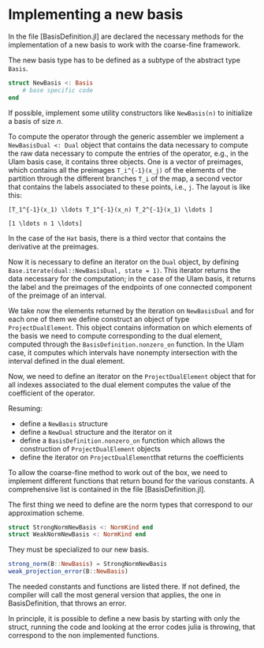 # Implementing a new basis

In the file [BasisDefinition.jl] are declared the necessary methods 
for the implementation of a new basis to work with the coarse-fine framework.

The new basis type has to be defined as a subtype of the
abstract type `Basis`.

```julia
struct NewBasis <: Basis
    # base specific code
end
```

If possible, implement some utility constructors like 
`NewBasis(n)` to initialize a basis of size $n$.

To compute the operator through the generic assembler
we implement a `NewBasisDual <: Dual` object that contains the data 
necessary to compute the raw data necessary 
to compute the entries of the operator, e.g.,
in the Ulam basis case, it contains three objects.
One is a vector of preimages, which contains 
all the preimages ``T_i^{-1}(x_j)`` of the elements of the partition 
through the different branches ``T_i`` of the map,
a second vector that contains the labels associated to these points, i.e., ``j``.
The layout is like this:

``
[T_1^{-1}(x_1) \ldots T_1^{-1}(x_n) T_2^{-1}(x_1) \ldots ]
``

``
[1 \ldots n 1 \ldots]
``

In the case of the `Hat` basis, there is a third vector 
that contains the derivative at the preimages.

Now it is necessary to define an iterator on the `Dual`
object, by defining 
`Base.iterate(dual::NewBasisDual, state = 1)`.
This iterator returns the data necessary for the computation; in the case of the Ulam basis, it returns
the label and the preimages of the endpoints 
of one connected component of the preimage of an interval.

We take now the elements returned by the iteration 
on `NewBasisDual` and for each one of them we define 
construct an object of type `ProjectDualElement`.
This object contains information on which elements
of the basis we need to compute corresponding to the dual element, computed through the `BasisDefinition.nonzero_on` function.
In the Ulam case, it computes which intervals have nonempty intersection with the interval defined in 
the dual element.

Now, we need to define an iterator on the `ProjectDualElement` object that for all indexes
associated to the dual element computes the 
value of the coefficient of the operator.

Resuming:
- define a `NewBasis` structure
- define a `NewDual` structure and the iterator on it
- define a `BasisDefinition.nonzero_on` function which allows the construction of `ProjectDualElement` objects
- define the iterator on `ProjectDualElement`that returns 
the coefficients

To allow the coarse-fine method to work out of the box,
we need to implement different functions that return
bound for the various constants.
A comprehensive list is contained in the file [BasisDefinition.jl].

The first thing we need to define are the norm types
that correspond to our approximation scheme.
```julia 
struct StrongNormNewBasis <: NormKind end
struct WeakNormNewBasis <: NormKind end
```
They must be specialized to our new basis.

```julia
strong_norm(B::NewBasis) = StrongNormNewBasis
weak_projection_error(B::NewBasis)
```

The needed constants and functions are listed there.
If not defined, the compiler will call the most 
general version that applies, the one in BasisDefinition,
that throws an error.

In principle, it is possible to define a new basis by 
starting with only the struct, running the code and looking at the error codes julia is throwing, that correspond to the non implemented functions.


